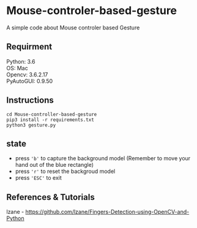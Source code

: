 # Mouse-controler-based-gesture
  A simple code about Mouse controler based Gesture
## Requirment
  Python: 3.6  
  OS: Mac  
  Opencv: 3.6.2.17  
  PyAutoGUI: 0.9.50  
## Instructions
  `cd Mouse-controller-based-gesture`  
  `pip3 install -r requirements.txt`  
  `python3 gesture.py`  
  
## state
  - press `'b'` to capture the background model (Remember to move your hand out of the blue rectangle)
  - press `'r'` to reset the backgroud model
  - press `'ESC'` to exit
  
## References & Tutorials
  lzane - https://github.com/lzane/Fingers-Detection-using-OpenCV-and-Python
